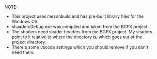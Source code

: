 NOTE:

* This project uses mesonbuild and has pre-built library files for the Windows OS.
* shaadercDebug.exe was compiled and taken from the BGFX project.
* The shaders need shader headers from the BGFX project. My shaders point to it relative to where the directory is, which goes out of the project directory.
* There's some vscode settings which you should remove if you don't need them.